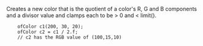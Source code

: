 Creates a new color that is the quotient of a color's R, G and B 
components and a divisor value and clamps each to be > 0 and < limit().

```{cpp.}
    ofColor c1(200, 30, 20);
    ofColor c2 = c1 / 2.f;
    // c2 has the RGB value of (100,15,10)
```
